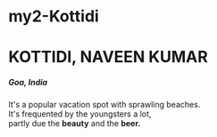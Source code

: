 # my2-Kottidi
# KOTTIDI, NAVEEN KUMAR
##### Goa, India
It's a popular vacation spot with sprawling beaches.<br>  It's frequented by the youngsters a lot,<br>partly due the **beauty** and the **beer.**

